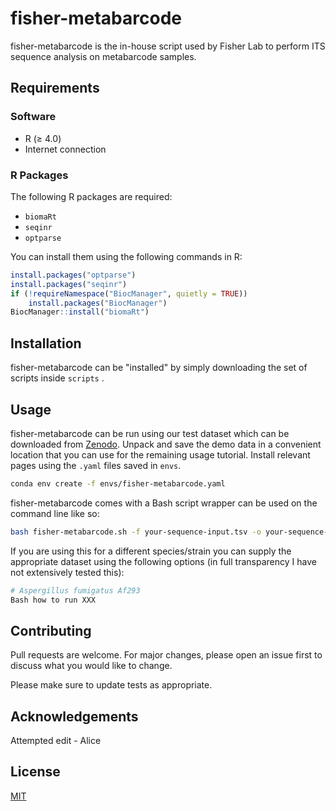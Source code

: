 # fisher-metabarcode

fisher-metabarcode is the in-house script used by Fisher Lab to perform ITS sequence analysis on metabarcode samples.

## Requirements

### Software

- R (≥ 4.0)
- Internet connection

### R Packages

The following R packages are required:

- `biomaRt`
- `seqinr`
- `optparse`

You can install them using the following commands in R:

```r
install.packages("optparse")
install.packages("seqinr")
if (!requireNamespace("BiocManager", quietly = TRUE))
    install.packages("BiocManager")
BiocManager::install("biomaRt")
```

## Installation

fisher-metabarcode can be "installed" by simply downloading the set of scripts inside ```scripts``` .


## Usage

fisher-metabarcode can be run using our test dataset which can be downloaded from [Zenodo](https://zenodo.org/records/15594328).
Unpack and save the demo data in a convenient location that you can use for the remaining usage tutorial.
Install relevant pages using the ```.yaml``` files saved in ```envs```.

```bash
conda env create -f envs/fisher-metabarcode.yaml
```

fisher-metabarcode comes with a Bash script wrapper can be used on the command line like so:

```bash
bash fisher-metabarcode.sh -f your-sequence-input.tsv -o your-sequence-metadata.tsv
```

If you are using this for a different species/strain you can supply the appropriate dataset using the following options (in full transparency I have not extensively tested this):

```bash
# Aspergillus fumigatus Af293
Bash how to run XXX
```

## Contributing

Pull requests are welcome. For major changes, please open an issue first
to discuss what you would like to change.

Please make sure to update tests as appropriate.


## Acknowledgements

Attempted edit - Alice

## License

[MIT](https://choosealicense.com/licenses/mit/)

